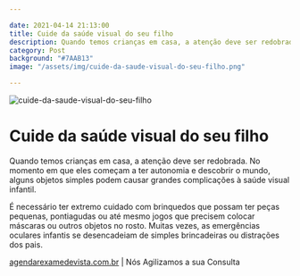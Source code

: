 ```yaml
---

date: 2021-04-14 21:13:00
title: Cuide da saúde visual do seu filho
description: Quando temos crianças em casa, a atenção deve ser redobrada. 
category: Post
background: "#7AAB13"
image: "/assets/img/cuide-da-saude-visual-do-seu-filho.png"

---
```


![cuide-da-saude-visual-do-seu-filho](/assets/img/cuide-da-saude-visual-do-seu-filho.png)

# Cuide da saúde visual do seu filho

Quando temos crianças em casa, a atenção deve ser redobrada. No momento em que eles começam a ter autonomia e descobrir o mundo, alguns objetos simples podem causar grandes complicações à saúde visual infantil.

É necessário ter extremo cuidado com brinquedos que possam ter peças pequenas, pontiagudas ou até mesmo jogos que precisem colocar máscaras ou outros objetos no rosto. Muitas vezes, as emergências oculares infantis se desencadeiam de simples brincadeiras ou distrações dos pais.


[agendarexamedevista.com.br](https://www.agendarexamedevista.com.br) | Nós Agilizamos a sua Consulta

